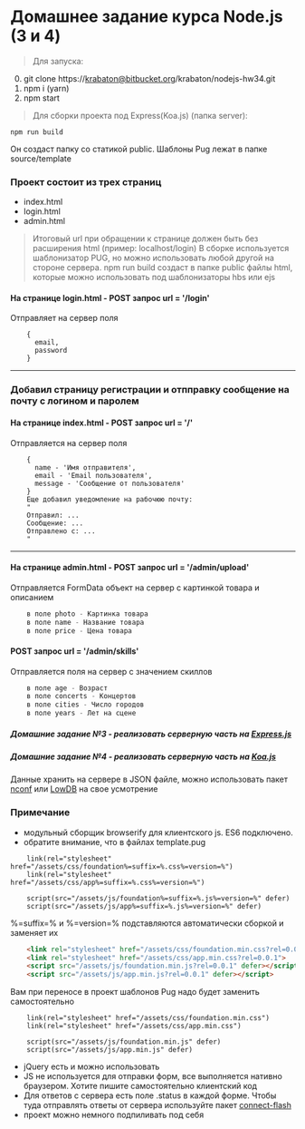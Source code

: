 # Домашнее задание курса Node.js (3 и 4)

>Для запуска:

0. git clone https://krabaton@bitbucket.org/krabaton/nodejs-hw34.git
1. npm i (yarn)
2. npm start


>Для сборки проекта под Express(Koa.js) (папка server):

    npm run build

Он создаст папку со статикой public. Шаблоны Pug лежат в папке source/template

### Проект состоит из трех страниц
* index.html
* login.html
* admin.html

> Итоговый url при обращении к странице должен быть без расширения html (пример: localhost/login)
> В сборке используется шаблонизатор PUG, но можно использовать любой другой на стороне сервера.
> npm run build создаст в папке public файлы html, которые можно использовать под шаблонизаторы hbs или ejs

#### На странице login.html - POST запрос url = '/login'
Отправляет на сервер поля
```
    {
      email,
      password
    }
```
***
### Добавил страницу регистрации и отпправку сообщение на почту с логином и паролем
#### На странице index.html - POST запрос url = '/'
Отправляется на сервер поля
```
    {
      name - 'Имя отправителя',
      email - 'Email пользователя',
      message - 'Сообщение от пользователя'
    }
    Еще добавил уведомление на рабочюю почту: 
    "
    Отправил: ...
    Сообщение: ...
    Отправлено с: ...
    "
```

***
#### На странице admin.html - POST запрос url = '/admin/upload'
Отправляется FormData объект на сервер с картинкой товара и описанием
```js
    в поле photo - Картинка товара
    в поле name - Название товара
    в поле price - Цена товара
```
 #### POST запрос url = '/admin/skills'
Отправляется поля на сервер с значением скиллов
```js
    в поле age - Возраст
    в поле concerts - Концертов
    в поле cities - Число городов
    в поле years - Лет на сцене
```
##### Домашние задание №3 - реализовать серверную часть на [Express.js](http://expressjs.com/ru/)

##### Домашние задание №4 - реализовать серверную часть на [Koa.js](http://koajs.com/)

Данные хранить на сервере в JSON файле, можно использовать пакет [nconf](https://www.npmjs.com/package/nconf) или [LowDB](https://github.com/typicode/lowdb) на свое усмотрение

### Примечание
- модульный сборщик browserify для клиентского js. ES6 подключено. 
- обратите внимание, что в файлах template.pug 
```jade
    link(rel="stylesheet" href="/assets/css/foundation%=suffix=%.css%=version=%")
    link(rel="stylesheet" href="/assets/css/app%=suffix=%.css%=version=%")

    script(src="/assets/js/foundation%=suffix=%.js%=version=%" defer)
    script(src="/assets/js/app%=suffix=%.js%=version=%" defer)
```
%=suffix=% и %=version=% подставляются автоматически сборкой и заменяет их
```html
    <link rel="stylesheet" href="/assets/css/foundation.min.css?rel=0.0.1">
    <link rel="stylesheet" href="/assets/css/app.min.css?rel=0.0.1">
    <script src="/assets/js/foundation.min.js?rel=0.0.1" defer></script>
    <script src="/assets/js/app.min.js?rel=0.0.1" defer></script>
```
Вам при переносе в проект шаблонов Pug надо будет заменить самостоятельно
```jade
    link(rel="stylesheet" href="/assets/css/foundation.min.css")
    link(rel="stylesheet" href="/assets/css/app.min.css")

    script(src="/assets/js/foundation.min.js" defer)
    script(src="/assets/js/app.min.js" defer)
```
- jQuery есть и можно использовать
- JS не используется для отправки форм, все выполняется нативно браузером. Хотите пишите самостоятельно клиентский код
- Для ответов с сервера есть поле .status в каждой форме. Чтобы туда отправлять ответы от сервера используйте пакет [connect-flash](https://www.npmjs.com/package/connect-flash)
- проект можно немного подпиливать под себя